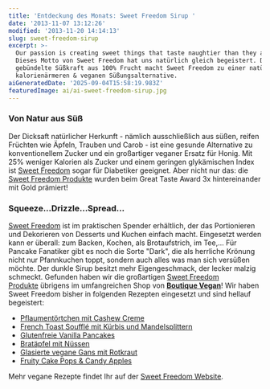 ```yaml
---
title: 'Entdeckung des Monats: Sweet Freedom Sirup '
date: '2013-11-07 13:12:26'
modified: '2013-11-20 14:14:13'
slug: sweet-freedom-sirup
excerpt: >-
  Our passion is creating sweet things that taste naughtier than they are!
  Dieses Motto von Sweet Freedom hat uns natürlich gleich begeistert. Die
  gebündelte Süßkraft aus 100% Frucht macht Sweet Freedom zu einer natürlichen,
  kalorienärmeren & veganen Süßungsalternative.
aiGeneratedDate: '2025-09-04T15:58:19.983Z'
featuredImage: ai/ai-sweet-freedom-sirup.jpg
---
```


### Von Natur aus Süß

Der Dicksaft natürlicher Herkunft - nämlich ausschließlich aus süßen, reifen Früchten wie Äpfeln, Trauben und Carob - ist eine gesunde Alternative zu konventionellem Zucker und ein großartiger veganer Ersatz für Honig. Mit 25% weniger Kalorien als Zucker und einem geringen glykämischen Index ist [Sweet Freedom](http://www.sweetfreedom.co.uk/) sogar für Diabetiker geeignet. Aber nicht nur das: die [Sweet Freedom Produkte](http://www.boutique-vegan.com/index.php?lang=1&cl=search&searchparam=sweet+freedom) wurden beim Great Taste Award 3x hintereinander mit Gold prämiert!

### Squeeze...Drizzle...Spread...

[Sweet Freedom](http://www.boutique-vegan.com/index.php?lang=1&cl=search&searchparam=sweet+freedom) ist im praktischen Spender erhältlich, der das Portionieren und Dekorieren von Desserts und Kuchen einfach macht. Eingesetzt werden kann er überall: zum Backen, Kochen, als Brotaufstrich, im Tee,... Für Pancake Fanatiker gibt es noch die Sorte "Dark", die als herrliche Krönung nicht nur Pfannkuchen toppt, sondern auch alles was man sich versüßen möchte. Der dunkle Sirup besitzt mehr Eigengeschmack, der lecker malzig schmeckt. Gefunden haben wir die großartigen [Sweet Freedom Produkte](http://www.boutique-vegan.com/index.php?lang=1&cl=search&searchparam=sweet+freedom) übrigens im umfangreichen Shop von **[Boutique Vegan](http://www.boutique-vegan.com/)**! Wir haben Sweet Freedom bisher in folgenden Rezepten eingesetzt und sind hellauf begeistert:

*   [Pflaumentörtchen mit Cashew Creme](https://www.veganblatt.com/rohe-pflaumentorte-cashew-creme)
*   [French Toast Soufflé mit Kürbis und Mandelsplittern](https://www.veganblatt.com/french-toast-mit-kuerbis)
*   [Glutenfreie Vanilla Pancakes](https://www.veganblatt.com/glutenfreie-vanille-pancakes-mit-aepfeln)
*   [Bratäpfel mit Nüssen](https://www.veganblatt.com/brataepfel-mit-nuessen)
*   [Glasierte vegane Gans mit Rotkraut](https://www.veganblatt.com/vegane-gans-rotkraut)
*   [Fruity Cake Pops & Candy Apples](https://www.veganblatt.com/fruity-cake-pops-candy-apples)

Mehr vegane Rezepte findet Ihr auf der [Sweet Freedom Website](http://www.sweetfreedom.co.uk/index.php/vegetarian-vegan-recipes). [<!-- Image removed (no copyright): törtchen-collage1-640x211.jpg -->](https://www.veganblatt.com/i/törtchen-collage1.jpg)
